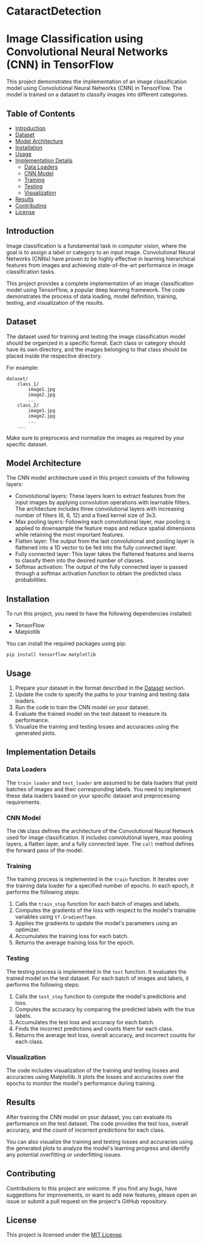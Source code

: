 # CataractDetection
# Image Classification using Convolutional Neural Networks (CNN) in TensorFlow

This project demonstrates the implementation of an image classification model using Convolutional Neural Networks (CNN) in TensorFlow. The model is trained on a dataset to classify images into different categories.

## Table of Contents
- [Introduction](#introduction)
- [Dataset](#dataset)
- [Model Architecture](#model-architecture)
- [Installation](#installation)
- [Usage](#usage)
- [Implementation Details](#implementation-details)
  - [Data Loaders](#data-loaders)
  - [CNN Model](#cnn-model)
  - [Training](#training)
  - [Testing](#testing)
  - [Visualization](#visualization)
- [Results](#results)
- [Contributing](#contributing)
- [License](#license)

## Introduction
Image classification is a fundamental task in computer vision, where the goal is to assign a label or category to an input image. Convolutional Neural Networks (CNNs) have proven to be highly effective in learning hierarchical features from images and achieving state-of-the-art performance in image classification tasks.

This project provides a complete implementation of an image classification model using TensorFlow, a popular deep learning framework. The code demonstrates the process of data loading, model definition, training, testing, and visualization of the results.

## Dataset
The dataset used for training and testing the image classification model should be organized in a specific format. Each class or category should have its own directory, and the images belonging to that class should be placed inside the respective directory.

For example:
```
dataset/
    class_1/
        image1.jpg
        image2.jpg
        ...
    class_2/
        image1.jpg
        image2.jpg
        ...
    ...
```

Make sure to preprocess and normalize the images as required by your specific dataset.

## Model Architecture
The CNN model architecture used in this project consists of the following layers:
- Convolutional layers: These layers learn to extract features from the input images by applying convolution operations with learnable filters. The architecture includes three convolutional layers with increasing number of filters (6, 6, 12) and a fixed kernel size of 3x3.
- Max pooling layers: Following each convolutional layer, max pooling is applied to downsample the feature maps and reduce spatial dimensions while retaining the most important features.
- Flatten layer: The output from the last convolutional and pooling layer is flattened into a 1D vector to be fed into the fully connected layer.
- Fully connected layer: This layer takes the flattened features and learns to classify them into the desired number of classes.
- Softmax activation: The output of the fully connected layer is passed through a softmax activation function to obtain the predicted class probabilities.

## Installation
To run this project, you need to have the following dependencies installed:
- TensorFlow
- Matplotlib

You can install the required packages using pip:
```
pip install tensorflow matplotlib
```

## Usage
1. Prepare your dataset in the format described in the [Dataset](#dataset) section.
2. Update the code to specify the paths to your training and testing data loaders.
3. Run the code to train the CNN model on your dataset.
4. Evaluate the trained model on the test dataset to measure its performance.
5. Visualize the training and testing losses and accuracies using the generated plots.

## Implementation Details

### Data Loaders
The `train_loader` and `test_loader` are assumed to be data loaders that yield batches of images and their corresponding labels. You need to implement these data loaders based on your specific dataset and preprocessing requirements.

### CNN Model
The `CNN` class defines the architecture of the Convolutional Neural Network used for image classification. It includes convolutional layers, max pooling layers, a flatten layer, and a fully connected layer. The `call` method defines the forward pass of the model.

### Training
The training process is implemented in the `train` function. It iterates over the training data loader for a specified number of epochs. In each epoch, it performs the following steps:
1. Calls the `train_step` function for each batch of images and labels.
2. Computes the gradients of the loss with respect to the model's trainable variables using `tf.GradientTape`.
3. Applies the gradients to update the model's parameters using an optimizer.
4. Accumulates the training loss for each batch.
5. Returns the average training loss for the epoch.

### Testing
The testing process is implemented in the `test` function. It evaluates the trained model on the test dataset. For each batch of images and labels, it performs the following steps:
1. Calls the `test_step` function to compute the model's predictions and loss.
2. Computes the accuracy by comparing the predicted labels with the true labels.
3. Accumulates the test loss and accuracy for each batch.
4. Finds the incorrect predictions and counts them for each class.
5. Returns the average test loss, overall accuracy, and incorrect counts for each class.

### Visualization
The code includes visualization of the training and testing losses and accuracies using Matplotlib. It plots the losses and accuracies over the epochs to monitor the model's performance during training.

## Results
After training the CNN model on your dataset, you can evaluate its performance on the test dataset. The code provides the test loss, overall accuracy, and the count of incorrect predictions for each class.

You can also visualize the training and testing losses and accuracies using the generated plots to analyze the model's learning progress and identify any potential overfitting or underfitting issues.

## Contributing
Contributions to this project are welcome. If you find any bugs, have suggestions for improvements, or want to add new features, please open an issue or submit a pull request on the project's GitHub repository.

## License
This project is licensed under the [MIT License](LICENSE).
